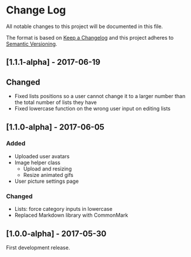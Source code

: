 # Change Log
All notable changes to this project will be documented in this file.

The format is based on [Keep a Changelog](http://keepachangelog.com/)
and this project adheres to [Semantic Versioning](http://semver.org/).

## [1.1.1-alpha] - 2017-06-19
## Changed
- Fixed lists positions so a user cannot change it to a larger number than the total number of lists they have
- Fixed lowercase function on the wrong user input on editing lists

## [1.1.0-alpha] - 2017-06-05
### Added
- Uploaded user avatars
- Image helper class
    - Upload and resizing
    - Resize animated gifs
- User picture settings page
### Changed
- Lists: force category inputs in lowercase
- Replaced Markdown library with CommonMark

## [1.0.0-alpha] - 2017-05-30
First development release.
